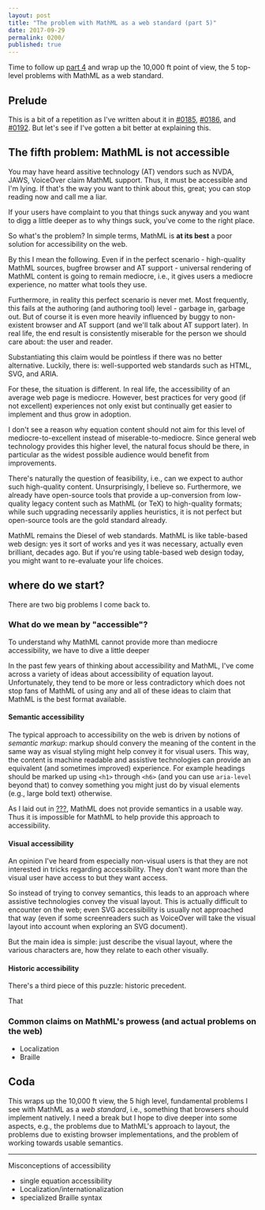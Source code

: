 ```yaml
---
layout: post
title: "The problem with MathML as a web standard (part 5)"
date: 2017-09-29
permalink: 0200/
published: true
---
```


Time to follow up [part 4](/0200/) and wrap up the 10,000 ft point of view, the 5 top-level problems with MathML as a web standard.

## Prelude

This is a bit of a repetition as I've written about it in [#0185](/0185/), [#0186](/0186/), and [#0192](/0192/). But let's see if I've gotten a bit better at explaining this.

## The fifth problem: MathML is not accessible

You may have heard assitive technology (AT) vendors such as NVDA, JAWS, VoiceOver claim MathML support. Thus, it must be accessible and I'm lying. If that's the way you want to think about this, great; you can stop reading now and call me a liar.

If your users have complaint to you that things suck anyway and you want to digg a little deeper as to why things suck, you've come to the right place.

So what's the problem? In simple terms, MathML is **at its best** a poor solution for accessibility on the web.

By this I mean the following. Even if in the perfect scenario - high-quality MathML sources, bugfree browser and AT support - universal rendering of MathML content is going to remain mediocre, i.e., it gives users a mediocre experience, no matter what tools they use.

Furthermore, in reality this perfect scenario is never met. Most frequently, this fails at the authoring (and authoring tool) level - garbage in, garbage out. But of course it is even more heavily influenced by buggy to non-existent browser and AT support (and we'll talk about AT support later). In real life, the end result is consistently miserable for the person we should care about: the user and reader.

Substantiating this claim would be pointless if there was no better alternative. Luckily, there is: well-supported web standards such as HTML, SVG, and ARIA.

For these, the situation is different. In real life, the accessibility of an average web page is mediocre. However, best practices for very good (if not excellent) experiences not only exist but continually get easier to implement and thus grow in adoption.

I don't see a reason why equation content should not aim for this level of mediocre-to-excellent instead of miserable-to-mediocre. Since general web technology provides this higher level, the natural focus should be there, in particular as the widest possible audience would benefit from improvements.

There's naturally the question of feasibility, i.e., can we expect to author such high-quality content. Unsurprisingly, I believe so. Furthermore, we already have open-source tools that provide a up-conversion from low-quality legacy content such as MathML (or TeX) to high-quality formats; while such upgrading necessarily applies heuristics, it is not perfect but open-source tools are the gold standard already.

MathML remains the Diesel of web standards. MathML is like table-based web design: yes it sort of works and yes it was necessary, actually even brilliant, decades ago. But if you're using table-based web design today, you might want to re-evaluate your life choices.


## where do we start?



There are two big problems I come back to.


### What do we mean by "accessible"?

To understand why MathML cannot provide more than mediocre accessibility, we have to dive a little deeper

In the past few years of thinking about accessibility and MathML, I've come across a variety of ideas about accessibility of equation layout. Unfortunately, they tend to be more or less contradictory which does not stop fans of MathML of using any and all of these ideas to claim that MathML is the best format available.

#### Semantic accessibility

The typical approach to accessibility on the web is driven by notions of *semantic markup*: markup should convery the meaning of the content in the same way as visual styling might help convey it for visual users. This way, the content is machine readable and assistive technologies can provide an equivalent (and sometimes improved) experience. For example headings should be marked up using `<h1>` through `<h6>` (and you can use `aria-level` beyond that) to convey something you might just do by visual elements (e.g., large bold text) otherwise.

As I laid out in [???](/???), MathML does not provide semantics in a usable way. Thus it is impossible for MathML to help provide this approach to accessibility.

#### Visual accessibility

An opinion I've heard from especially non-visual users is that they are not interested in tricks regarding accessibility. They don't want more than the visual user have access to but they want access.

So instead of trying to convey semantics, this leads to an approach where assistive technologies convey the visual layout. This is actually difficult to encounter on the web; even SVG accessibility is usually not approached that way (even if some screenreaders such as VoiceOver will take the visual layout into account when exploring an SVG document).

But the main idea is simple: just describe the visual layout, where the various characters are, how they relate to each other visually.



#### Historic accessibility

There's a third piece of this puzzle: historic precedent.

That

### Common claims on MathML's prowess (and actual problems on the web)

* Localization
* Braille


## Coda

This wraps up the 10,000 ft view, the 5 high level, fundamental problems I see with MathML as a <i>web standard</i>, i.e., something that browsers should implement natively. I need a break but I hope to dive deeper into some aspects, e.g., the problems due to MathML's approach to layout, the problems due to existing browser implementations, and the problem of working towards usable semantics.


---

Misconceptions of accessibility

* single equation accessibility
* Localization/internationalization
* specialized Braille syntax
